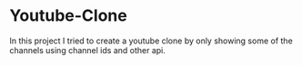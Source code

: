 # Youtube-Clone
In this project I tried to create a youtube clone by only showing some of the channels using channel ids and other api.
